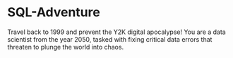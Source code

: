# SQL-Adventure
Travel back to 1999 and prevent the Y2K digital apocalypse! You are a data scientist from the year 2050, tasked with fixing critical data errors that threaten to plunge the world into chaos.
